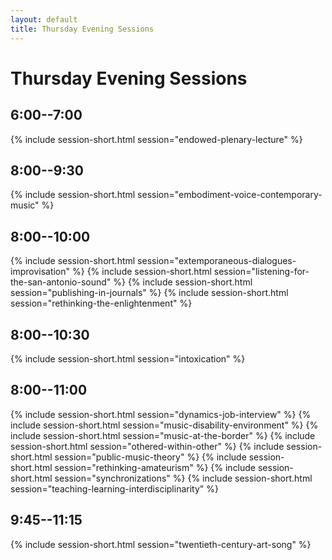 ```yaml
---
layout: default
title: Thursday Evening Sessions
---
```


# Thursday Evening Sessions

## 6:00--7:00

{% include session-short.html session="endowed-plenary-lecture" %}

## 8:00--9:30

{% include session-short.html session="embodiment-voice-contemporary-music" %}

## 8:00--10:00

{% include session-short.html session="extemporaneous-dialogues-improvisation" %}
{% include session-short.html session="listening-for-the-san-antonio-sound" %}
{% include session-short.html session="publishing-in-journals" %}
{% include session-short.html session="rethinking-the-enlightenment" %}

## 8:00--10:30

{% include session-short.html session="intoxication" %}

## 8:00--11:00

{% include session-short.html session="dynamics-job-interview" %}
{% include session-short.html session="music-disability-environment" %}
{% include session-short.html session="music-at-the-border" %}
{% include session-short.html session="othered-within-other" %}
{% include session-short.html session="public-music-theory" %}
{% include session-short.html session="rethinking-amateurism" %}
{% include session-short.html session="synchronizations" %}
{% include session-short.html session="teaching-learning-interdisciplinarity" %}


## 9:45--11:15

{% include session-short.html session="twentieth-century-art-song" %}
